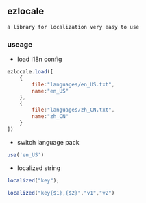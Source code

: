 ## ezlocale
    a library for localization very easy to use

### useage 

- load i18n config
~~~javascript
ezlocale.load([
    {
        file:"languages/en_US.txt",
        name:"en_US"
    },
    {
        file:"languages/zh_CN.txt",
        name:"zh_CN"
    }
])
~~~

- switch language pack
~~~javascript
use('en_US')
~~~

- localized string
~~~javascript
localized("key");

localized("key{$1},{$2}","v1","v2")
~~~

